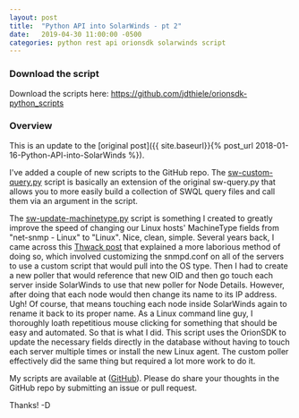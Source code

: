 ```yaml
---
layout: post
title:  "Python API into SolarWinds - pt 2"
date:   2019-04-30 11:00:00 -0500
categories: python rest api orionsdk solarwinds script
---
```


### Download the script
Download the scripts here: <https://github.com/jdthiele/orionsdk-python_scripts>

### Overview
This is an update to the [original post]({{ site.baseurl}}{% post_url 2018-01-16-Python-API-into-SolarWinds %}).

I've added a couple of new scripts to the GitHub repo. The [sw-custom-query.py](https://github.com/jdthiele/orionsdk-python_scripts/blob/master/sw-custom-query.py)
script is basically an extension of the original sw-query.py that allows you to more easily build a collection of SWQL query files and call them via an argument 
in the script.

The [sw-update-machinetype.py](https://github.com/jdthiele/orionsdk-python_scripts/blob/master/sw-update-machinetype.py) script is something I created to greatly
improve the speed of changing our Linux hosts' MachineType fields from "net-snmp - Linux" to "Linux". Nice, clean, simple. Several years back, I came across this
[Thwack post](https://thwack.solarwinds.com/thread/61847) that explained a more laborious method of doing so, which involved customizing the snmpd.conf on all of
the servers to use a custom script that would pull into the OS type. Then I had to create a new poller that would reference that new OID and then go touch each server
inside SolarWinds to use that new poller for Node Details. However, after doing that each node would then change its name to its IP address. Ugh! Of course, that
means touching each node inside SolarWinds again to rename it back to its proper name. As a Linux command line guy, I thoroughly loath repetitious mouse clicking
for something that should be easy and automated. So that is what I did. This script uses the OrionSDK to update the necessary fields directly in the database without
having to touch each server multiple times or install the new Linux agent. The custom poller effectively did the same thing but required a lot more work to do it.

My scripts are available at ([GitHub](https://github.com/jdthiele/orionsdk-python_scripts)). Please do share your thoughts in the GitHub repo by submitting an issue
or pull request.

Thanks!
-D
